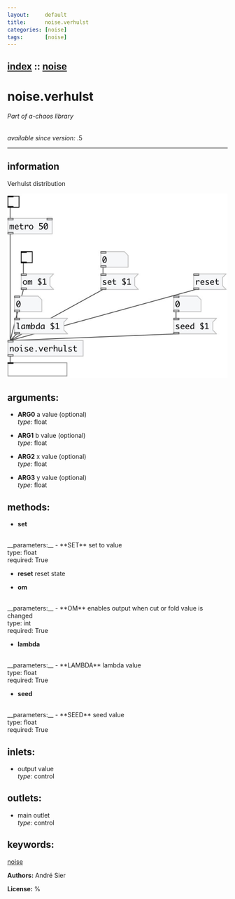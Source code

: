 ```yaml
---
layout:     default
title:      noise.verhulst
categories: [noise]
tags:       [noise]
---
```

[index](index.html) :: [noise](category_noise.html)
---

# noise.verhulst

###### Part of a-chaos library

*available since version:* .5

---


## information
Verhulst distribution


[![example](../examples/img/noise.verhulst.jpg)](../examples/pd/noise.verhulst.pd)



## arguments:

* **ARG0**
a value (optional)<br>
_type:_ float<br>

* **ARG1**
b value (optional)<br>
_type:_ float<br>

* **ARG2**
x value (optional)<br>
_type:_ float<br>

* **ARG3**
y value (optional)<br>
_type:_ float<br>



## methods:

* **set**
<br>
  __parameters:__
  - **SET** set to value<br>
    type: float <br>
    required: True <br>

* **reset**
reset state<br>

* **om**
<br>
  __parameters:__
  - **OM** enables output when cut or fold value is changed<br>
    type: int <br>
    required: True <br>

* **lambda**
<br>
  __parameters:__
  - **LAMBDA** lambda value<br>
    type: float <br>
    required: True <br>

* **seed**
<br>
  __parameters:__
  - **SEED** seed value<br>
    type: float <br>
    required: True <br>






## inlets:

* output value<br>
_type:_ control



## outlets:

* main outlet<br>
_type:_ control



## keywords:

[noise](keywords/noise.html)






**Authors:** André Sier




**License:** %





